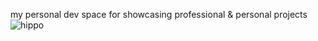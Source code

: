 my personal dev space for showcasing professional & personal projects
![hippo]([https://tenor.com/bD8z0.gif])
<!--
comment
-->
